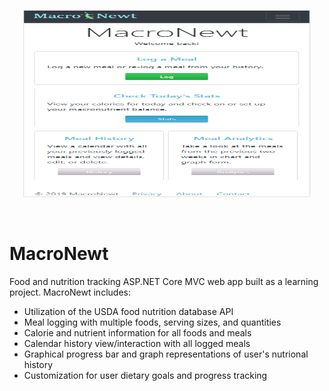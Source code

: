 <p align="center">
  <img width="460" height="300"         src="https://github.com/emsmith8/MacroNewt/blob/master/MacroNewt/wwwroot/images/MacroNewtCapture.png">
</p>
</br>

# MacroNewt

Food and nutrition tracking ASP.NET Core MVC web app built as a learning project. MacroNewt includes:

<ul>
  <li> Utilization of the USDA food nutrition database API </li>
  <li> Meal logging with multiple foods, serving sizes, and quantities </li>
  <li> Calorie and nutrient information for all foods and meals </li>
  <li> Calendar history view/interaction with all logged meals </li>
  <li> Graphical progress bar and graph representations of user's nutrional history  </li>
  <li> Customization for user dietary goals and progress tracking </li>
</ul>
